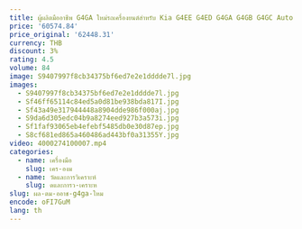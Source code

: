 ```yaml
---
title: ผู้ผลิตมืออาชีพ G4GA ใหม่รถเครื่องยนต์สําหรับ Kia G4EE G4ED G4GA G4GB G4GC Auto Parts
price: '60574.84'
price_original: '62448.31'
currency: THB
discount: 3%
rating: 4.5
volume: 84
image: S9407997f8cb34375bf6ed7e2e1dddde7l.jpg
images:
  - S9407997f8cb34375bf6ed7e2e1dddde7l.jpg
  - Sf46ff65114c84ed5a0d81be938bda817I.jpg
  - Sf43a49e317944448a8904dde986f000aj.jpg
  - S9da6d305edc04b9a8274eed927b3a573i.jpg
  - Sf1faf93065eb4efebf5485db0e30d87ep.jpg
  - S8cf681ed865a460486ad443bf0a31355Y.jpg
video: 4000274100007.mp4
categories:
  - name: เครื่องมือ
    slug: เคร-องม
  - name: วัดและการวิเคราะห์
    slug: ดและการว-เคราะห
slug: ผล-ตม-ออาช-g4ga-ใหม
encode: oFI7GuM
lang: th
---
```

  